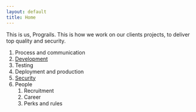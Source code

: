 ```yaml
---
layout: default
title: Home
---
```


This is us, Prograils. This is how we work on our clients projects, to deliver top quality and security.

1. Process and communication
2. [Development](/playbook/development)
3. Testing
4. Deployment and production
5. [Security](/playbook/security)
6. People
   1. Recruitment
   2. Career
   3. Perks and rules
